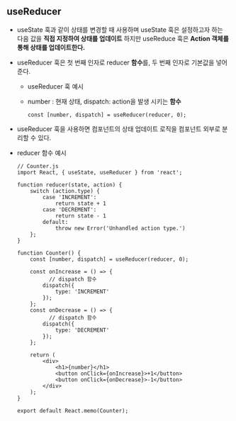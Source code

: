 ## useReducer

- useState 훅과 같이 상태를 변경할 때 사용하며 useState 훅은 설정하고자 하는 다음 값을 **직접 지정하여 상태를 업데이트** 하지만 useReduce 훅은 **Action 객체를 통해 상태를 업데이트한다.**

- useReducer 훅은 첫 번째 인자로 reducer **함수**를, 두 번째 인자로 기본값을 넣어준다.

  - useReducer 훅 예시 

  - number : 현재 상태, dispatch: action을 발생 시키는 **함수**

    ```react
    const [number, dispatch] = useReducer(reducer, 0);
    ```

- useReducer 훅을 사용하면 컴포넌트의 상태 업데이트 로직을 컴포넌트 외부로 분리할 수 있다.

- reducer 함수 예시

  ```react
  // Counter.js
  import React, { useState, useReducer } from 'react';
  
  function reducer(state, action) {
      switch (action.type) {
          case 'INCREMENT':
              return state + 1
          case 'DECREMENT':
              return state - 1
          default:
              throw new Error('Unhandled action type.')
      };
  }
  
  function Counter() {
      const [number, dispatch] = useReducer(reducer, 0);
  
      const onIncrease = () => {
        	// dispatch 함수
          dispatch({
              type: 'INCREMENT'
          });
      };
      const onDecrease = () => {
        	// dispatch 함수
          dispatch({
              type: 'DECREMENT'
          });
      };
  
      return (
          <div>
              <h1>{number}</h1>
              <button onClick={onIncrease}>+1</button>
              <button onClick={onDecrease}>-1</button>
          </div>
      );
  }
  
  export default React.memo(Counter);
  ```

  

